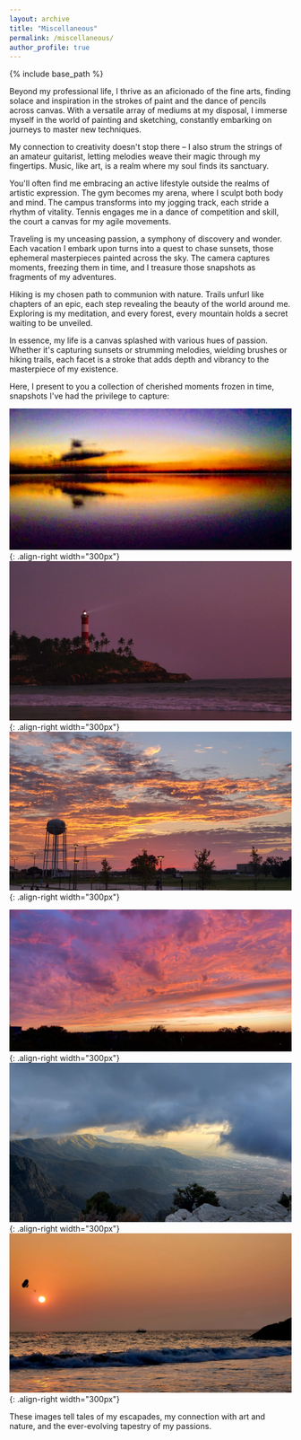 ```yaml
---
layout: archive
title: "Miscellaneous"
permalink: /miscellaneous/
author_profile: true
---
```


{% include base_path %}

Beyond my professional life, I thrive as an aficionado of the fine arts, finding solace and inspiration in the strokes of paint and the dance of pencils across canvas. With a versatile array of mediums at my disposal, I immerse myself in the world of painting and sketching, constantly embarking on journeys to master new techniques. 

My connection to creativity doesn't stop there – I also strum the strings of an amateur guitarist, letting melodies weave their magic through my fingertips. Music, like art, is a realm where my soul finds its sanctuary.

You'll often find me embracing an active lifestyle outside the realms of artistic expression. The gym becomes my arena, where I sculpt both body and mind. The campus transforms into my jogging track, each stride a rhythm of vitality. Tennis engages me in a dance of competition and skill, the court a canvas for my agile movements.

Traveling is my unceasing passion, a symphony of discovery and wonder. Each vacation I embark upon turns into a quest to chase sunsets, those ephemeral masterpieces painted across the sky. The camera captures moments, freezing them in time, and I treasure those snapshots as fragments of my adventures.

Hiking is my chosen path to communion with nature. Trails unfurl like chapters of an epic, each step revealing the beauty of the world around me. Exploring is my meditation, and every forest, every mountain holds a secret waiting to be unveiled.

In essence, my life is a canvas splashed with various hues of passion. Whether it's capturing sunsets or strumming melodies, wielding brushes or hiking trails, each facet is a stroke that adds depth and vibrancy to the masterpiece of my existence.

Here, I present to you a collection of cherished moments frozen in time, snapshots I've had the privilege to capture:

![Illustration of combining vision and language modalities](/images/6.jpg){: .align-right width="300px"}![Illustration of combining vision and language modalities](/images/4.jpg){: .align-right width="300px"}![Illustration of combining vision and language modalities](/images/5.jpg){: .align-right width="300px"}

![Illustration of combining vision and language modalities](/images/3.jpg){: .align-right width="300px"}![Illustration of combining vision and language modalities](/images/1.jpg){: .align-right width="300px"}![Illustration of combining vision and language modalities](/images/2.jpg){: .align-right width="300px"}



These images tell tales of my escapades, my connection with art and nature, and the ever-evolving tapestry of my passions.